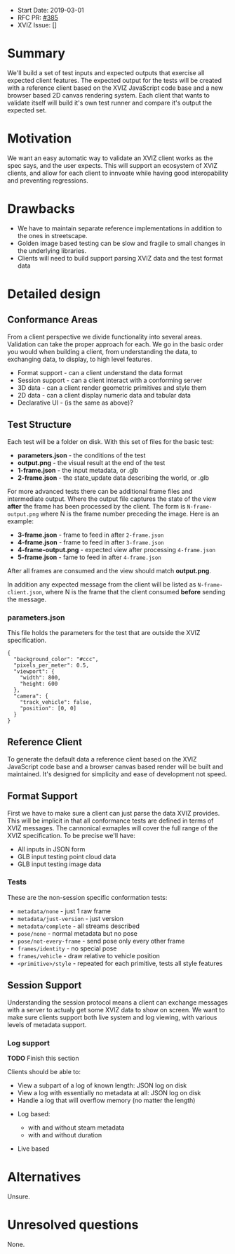 - Start Date: 2019-03-01
- RFC PR: [#385](https://github.com/uber/xviz/pull/385)
- XVIZ Issue: []

# Summary

We'll build a set of test inputs and expected outputs that exercise all expected client features.
The expected output for the tests will be created with a reference client based on the XVIZ
JavaScript code base and a new browser based 2D canvas rendering system. Each client that wants to
validate itself will build it's own test runner and compare it's output the expected set.

# Motivation

We want an easy automatic way to validate an XVIZ client works as the spec says, and the user
expects. This will support an ecosystem of XVIZ clients, and allow for each client to innvoate while
having good interopability and preventing regressions.

# Drawbacks

- We have to maintain separate reference implementations in addition to the ones in streetscape.
- Golden image based testing can be slow and fragile to small changes in the underlying libraries.
- Clients will need to build support parsing XVIZ data and the test format data

# Detailed design

## Conformance Areas

From a client perspective we divide functionality into several areas. Validation can take the proper
approach for each. We go in the basic order you would when building a client, from understanding the
data, to exchanging data, to display, to high level features.

- Format support - can a client understand the data format
- Session support - can a client interact with a conforming server
- 3D data - can a client render geometric primitives and style them
- 2D data - can a client display numeric data and tabular data
- Declarative UI - (is the same as above)?

## Test Structure

Each test will be a folder on disk. With this set of files for the basic test:

- **parameters.json** - the conditions of the test
- **output.png** - the visual result at the end of the test
- **1-frame.json** - the input metadata, or .glb
- **2-frame.json** - the state_update data describing the world, or .glb

For more advanced tests there can be additional frame files and intermediate output. Where the
output file captures the state of the view **after** the frame has been processed by the client. The
form is `N-frame-output.png` where N is the frame number preceding the image. Here is an example:

- **3-frame.json** - frame to feed in after `2-frame.json`
- **4-frame.json** - frame to feed in after `3-frame.json`
- **4-frame-output.png** - expected view after processing `4-frame.json`
- **5-frame.json** - fame to feed in after `4-frame.json`

After all frames are consumed and the view should match **output.png**.

In addition any expected message from the client will be listed as `N-frame-client.json`, where N is
the frame that the client consumed **before** sending the message.

### parameters.json

This file holds the parameters for the test that are outside the XVIZ specification.

```
{
  "background_color": "#ccc",
  "pixels_per_meter": 0.5,
  "viewport": {
    "width": 800,
    "height: 600
  },
  "camera": {
    "track_vehicle": false,
    "position": [0, 0]
  }
}
```

## Reference Client

To generate the default data a reference client based on the XVIZ JavaScript code base and a browser
canvas based render will be built and maintained. It's designed for simplicity and ease of
development not speed.

## Format Support

First we have to make sure a client can just parse the data XVIZ provides. This will be implicit in
that all conformance tests are defined in terms of XVIZ messages. The cannonical exmaples will cover
the full range of the XVIZ specification. To be precise we'll have:

- All inputs in JSON form
- GLB input testing point cloud data
- GLB input testing image data

### Tests

These are the non-session specific conformation tests:

- `metadata/none` - just 1 raw frame
- `metadata/just-version` - just version
- `metadata/complete` - all streams described
- `pose/none` - normal metadata but no pose
- `pose/not-every-frame` - send pose only every other frame
- `frames/identity` - no special pose
- `frames/vehicle` - draw relative to vehicle position
- `<primitive>/style` - repeated for each primitive, tests all style features

## Session Support

Understanding the session protocol means a client can exchange messages with a server to actualy get
some XVIZ data to show on screen. We want to make sure clients support both live system and log
viewing, with various levels of metadata support.

### Log support

**TODO** Finish this section

Clients should be able to:

- View a subpart of a log of known length: JSON log on disk
- View a log with essentially no metadata at all: JSON log on disk
- Handle a log that will overflow memory (no matter the length)

* Log based:

  - with and without steam metadata
  - with and without duration

* Live based

# Alternatives

Unsure.

# Unresolved questions

None.
